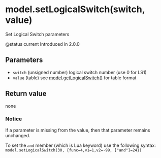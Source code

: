 # model.setLogicalSwitch(switch, value)

Set Logical Switch parameters

@status current Introduced in 2.0.0

## Parameters

* `switch` (unsigned number) logical switch number (use 0 for LS1)
* `value` (table) see [model.getLogicalSwitch()](getlogicalswitch.md) for table format

## Return value

none

### Notice

If a parameter is missing from the value, then that parameter remains unchanged.

To set the `and` member (which is Lua keyword) use the following syntax: `model.setLogicalSwitch(30, {func=4,v1=1,v2=-99, ["and"]=24})`
